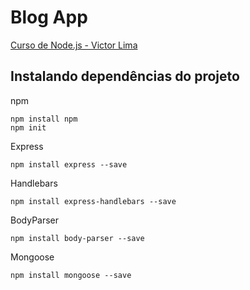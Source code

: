 # Blog App

[Curso de Node.js - Victor Lima](https://www.youtube.com/playlist?list=PLJ_KhUnlXUPtbtLwaxxUxHqvcNQndmI4B)

## Instalando dependências do projeto

npm

	npm install npm
	npm init

Express

	npm install express --save

Handlebars

	npm install express-handlebars --save

BodyParser

	npm install body-parser --save

Mongoose

	npm install mongoose --save